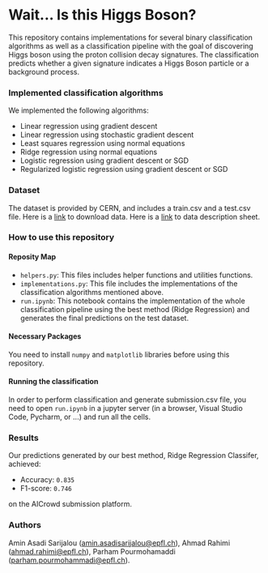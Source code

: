 # Wait... Is this Higgs Boson?

This repository contains implementations for several binary classification
algorithms as well as a classification pipeline with the goal of
discovering Higgs boson using the proton collision decay signatures.
The classification predicts whether a given signature indicates a Higgs Boson particle or a
background process.

### Implemented classification algorithms

We implemented the following algorithms:
- Linear regression using gradient descent
- Linear regression using stochastic gradient descent
- Least squares regression using normal equations
- Ridge regression using normal equations
- Logistic regression using gradient descent or SGD
- Regularized logistic regression using gradient descent or SGD

### Dataset

The dataset is provided by CERN, and includes a train.csv and a test.csv file.
Here is a [link](https://www.aicrowd.com/challenges/epfl-machine-learning-higgs/dataset_files?unique_download_uri=172473&challenge_id=66) to download data.
Here is a [link](https://higgsml.lal.in2p3.fr/files/2014/04/documentation_v1.8.pdf) to data description sheet.

### How to use this repository

#### Reposity Map
- `helpers.py`: This files includes helper functions and utilities functions.
- `implementations.py`: This file includes the implementations 
of the classification algorithms
mentioned above.
- `run.ipynb`: This notebook contains the implementation of the whole 
classification pipeline using the best method (Ridge Regression) and generates the final predictions
on the test dataset.

#### Necessary Packages
You need to install `numpy` and `matplotlib` libraries before using this repository.

#### Running the classification
In order to perform classification and generate submission.csv
file, you need to open `run.ipynb` in a jupyter server (in
a browser, Visual Studio Code, Pycharm, or ...) and run all the cells.


### Results
Our predictions generated by our best method, Ridge Regression Classifer, achieved:
- Accuracy: `0.835`
- F1-score: `0.746`

on the AICrowd submission platform.

### Authors
Amin Asadi Sarijalou ([amin.asadisarijalou@epfl.ch](amin.asadisarijalou@epfl.ch)),
Ahmad Rahimi ([ahmad.rahimi@epfl.ch](ahmad.rahimi@epfl.ch)),
Parham Pourmohamaddi ([parham.pourmohammadi@epfl.ch](parham.pourmohammadi@epfl.ch])).